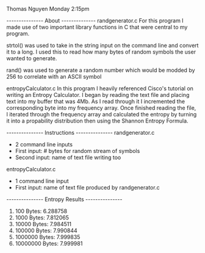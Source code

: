 Thomas Nguyen
Monday 2:15pm


--------------- About --------------
randgenerator.c
For this program I made use of two important library functions in C
that were central to my program. 

strtol() was used to take in the string input on the command line and 
convert it to a long. I used this to read how many bytes of random 
symbols the user wanted to generate.

rand() was used to generate a random number which would be modded by
256 to correlate with an ASCII symbol



entropyCalculator.c
In this program I heavily referenced Cisco's tutorial on writing
an Entropy Calculator. I began by reading the text file and placing
text into my buffer that was 4Mb. As I read through it I incremented
the corresponding byte into my frequency array. Once finished reading
the file, I iterated through the frequency array and calculated the
entropy by turning it into a propability distribution then using the
Shannon Entropy Formula.


--------------- Instructions ---------------
randgenerator.c
 - 2 command line inputs
 - First input: # bytes for random stream of symbols
 - Second input: name of text file writing too

entropyCalculator.c
 - 1 command line input
 - First input: name of text file produced by randgenerator.c

--------------- Entropy Results ---------------
1) 100 Bytes: 6.288758
2) 1000 Bytes: 7.812065
3) 10000 Bytes: 7.984511
4) 100000 Bytes: 7.990844
5) 1000000 Bytes: 7.999835
6) 10000000 Bytes: 7.999981



